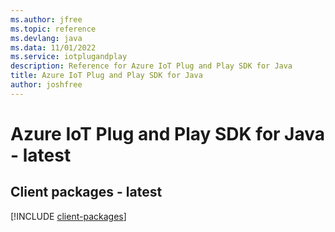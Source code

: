 ```yaml
---
ms.author: jfree
ms.topic: reference
ms.devlang: java
ms.data: 11/01/2022
ms.service: iotplugandplay
description: Reference for Azure IoT Plug and Play SDK for Java
title: Azure IoT Plug and Play SDK for Java
author: joshfree
---
```

# Azure IoT Plug and Play SDK for Java - latest

## Client packages - latest
[!INCLUDE [client-packages](iot-plug-and-play-client-index.md)]